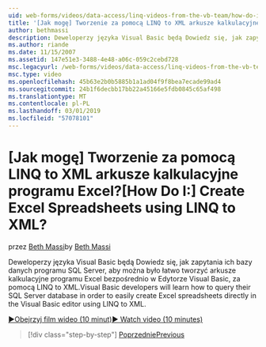 ```yaml
---
uid: web-forms/videos/data-access/linq-videos-from-the-vb-team/how-do-i-create-excel-spreadsheets-using-linq-to-xml
title: '[Jak mogę] Tworzenie za pomocą LINQ to XML arkusze kalkulacyjne programu Excel? | Microsoft Docs'
author: bethmassi
description: Deweloperzy języka Visual Basic będą Dowiedz się, jak zapytania ich bazy danych programu SQL Server, aby można było łatwo tworzyć arkusze kalkulacyjne programu Excel bezpośrednio w Edytorze Visual Basic nam...
ms.author: riande
ms.date: 11/15/2007
ms.assetid: 147e51e3-3488-4e48-a06c-059c2cebd728
msc.legacyurl: /web-forms/videos/data-access/linq-videos-from-the-vb-team/how-do-i-create-excel-spreadsheets-using-linq-to-xml
msc.type: video
ms.openlocfilehash: 45b63e2b0b5885b1a1ad04f9f8bea7ecade99ad4
ms.sourcegitcommit: 24b1f6decbb17bb22a45166e5fdb0845c65af498
ms.translationtype: MT
ms.contentlocale: pl-PL
ms.lasthandoff: 03/01/2019
ms.locfileid: "57078101"
---
```

<a name="how-do-i-create-excel-spreadsheets-using-linq-to-xml"></a><span data-ttu-id="51a12-104">[Jak mogę] Tworzenie za pomocą LINQ to XML arkusze kalkulacyjne programu Excel?</span><span class="sxs-lookup"><span data-stu-id="51a12-104">[How Do I:] Create Excel Spreadsheets using LINQ to XML?</span></span>
====================
<span data-ttu-id="51a12-105">przez [Beth Massi](https://github.com/bethmassi)</span><span class="sxs-lookup"><span data-stu-id="51a12-105">by [Beth Massi](https://github.com/bethmassi)</span></span>

<span data-ttu-id="51a12-106">Deweloperzy języka Visual Basic będą Dowiedz się, jak zapytania ich bazy danych programu SQL Server, aby można było łatwo tworzyć arkusze kalkulacyjne programu Excel bezpośrednio w Edytorze Visual Basic, za pomocą LINQ to XML.</span><span class="sxs-lookup"><span data-stu-id="51a12-106">Visual Basic developers will learn how to query their SQL Server database in order to easily create Excel spreadsheets directly in the Visual Basic editor using LINQ to XML.</span></span>

[<span data-ttu-id="51a12-107">&#9654;Obejrzyj film wideo (10 minut)</span><span class="sxs-lookup"><span data-stu-id="51a12-107">&#9654; Watch video (10 minutes)</span></span>](https://channel9.msdn.com/Blogs/ASP-NET-Site-Videos/how-do-i-create-excel-spreadsheets-using-linq-to-xml)

> [!div class="step-by-step"]
> [<span data-ttu-id="51a12-108">Poprzednie</span><span class="sxs-lookup"><span data-stu-id="51a12-108">Previous</span></span>](how-do-i-create-xml-documents-from-sql-data.md)
